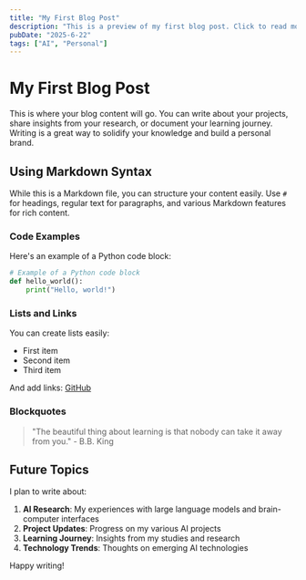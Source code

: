 ```yaml
---
title: "My First Blog Post"
description: "This is a preview of my first blog post. Click to read more about my thoughts on the future of AI..."
pubDate: "2025-6-22"
tags: ["AI", "Personal"]
---
```


# My First Blog Post

This is where your blog content will go. You can write about your projects, share insights from your research, or document your learning journey. Writing is a great way to solidify your knowledge and build a personal brand.

## Using Markdown Syntax

While this is a Markdown file, you can structure your content easily. Use `#` for headings, regular text for paragraphs, and various Markdown features for rich content.

### Code Examples

Here's an example of a Python code block:

```python
# Example of a Python code block
def hello_world():
    print("Hello, world!")
```

### Lists and Links

You can create lists easily:

- First item
- Second item
- Third item

And add links: [GitHub](https://github.com/Binwen6)

### Blockquotes

> "The beautiful thing about learning is that nobody can take it away from you." - B.B. King

## Future Topics

I plan to write about:

1. **AI Research**: My experiences with large language models and brain-computer interfaces
2. **Project Updates**: Progress on my various AI projects
3. **Learning Journey**: Insights from my studies and research
4. **Technology Trends**: Thoughts on emerging AI technologies

Happy writing! 